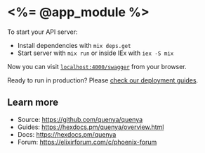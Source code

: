 # <%= @app_module %>

To start your API server:

  * Install dependencies with `mix deps.get`
  * Start server with `mix run` or inside IEx with `iex -S mix`

Now you can visit [`localhost:4000/swagger`](http://localhost:4000/swagger) from your browser.

Ready to run in production? Please [check our deployment guides](https://hexdocs.pm/phoenix/deployment.html).

## Learn more

  * Source: https://github.com/quenya/quenya
  * Guides: https://hexdocs.pm/quenya/overview.html
  * Docs: https://hexdocs.pm/quenya
  * Forum: https://elixirforum.com/c/phoenix-forum
